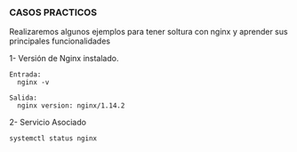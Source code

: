 ### CASOS PRACTICOS

Realizaremos algunos ejemplos para tener soltura con nginx y aprender sus principales funcionalidades

1- Versión de Nginx instalado.

    Entrada:
      nginx -v

    Salida:
      nginx version: nginx/1.14.2
    
      
2- Servicio Asociado

    systemctl status nginx
